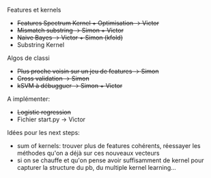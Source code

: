 Features et kernels 
- ~~Features Spectrum Kernel + Optimisation -> Victor~~
- ~~Mismatch substring -> Simon + Victor~~
- ~~Naive Bayes -> Victor + Simon (kfold)~~
- Substring Kernel

Algos de classi
- ~~Plus proche voisin sur un jeu de features -> Simon~~
- ~~Cross validation -> Simon~~
- ~~kSVM à débugguer -> Simon + Victor~~

A implémenter:
- ~~Logistic regression~~
- Fichier start.py -> Victor

Idées pour les next steps:
- sum of kernels: trouver plus de features cohérents, réessayer les méthodes qu'on a déjà sur ces nouveaux vecteurs
- si on se chauffe et qu'on pense avoir suffisamment de kernel pour capturer la structure du pb, du multiple kernel learning...
